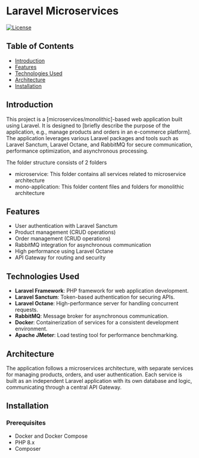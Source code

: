 # Laravel Microservices

[![License](https://img.shields.io/badge/license-MIT-blue.svg)](LICENSE)

## Table of Contents

- [Introduction](#introduction)
- [Features](#features)
- [Technologies Used](#technologies-used)
- [Architecture](#architecture)
- [Installation](#installation)

## Introduction

This project is a [microservices/monolithic]-based web application built using Laravel. It is designed to [briefly describe the purpose of the application, e.g., manage products and orders in an e-commerce platform]. The application leverages various Laravel packages and tools such as Laravel Sanctum, Laravel Octane, and RabbitMQ for secure communication, performance optimization, and asynchronous processing.

The folder structure consists of 2 folders
- microservice: This folder contains all services related to microservice architecture
- mono-application: This folder content files and folders for monolithic architecture

## Features

- User authentication with Laravel Sanctum
- Product management (CRUD operations)
- Order management (CRUD operations)
- RabbitMQ integration for asynchronous communication
- High performance using Laravel Octane
- API Gateway for routing and security

## Technologies Used

- **Laravel Framework**: PHP framework for web application development.
- **Laravel Sanctum**: Token-based authentication for securing APIs.
- **Laravel Octane**: High-performance server for handling concurrent requests.
- **RabbitMQ**: Message broker for asynchronous communication.
- **Docker**: Containerization of services for a consistent development environment.
- **Apache JMeter**: Load testing tool for performance benchmarking.

## Architecture

The application follows a microservices architecture, with separate services for managing products, orders, and user authentication. Each service is built as an independent Laravel application with its own database and logic, communicating through a central API Gateway.

## Installation

### Prerequisites

- Docker and Docker Compose
- PHP 8.x
- Composer
